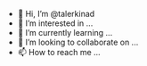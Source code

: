 - 👋 Hi, I’m @talerkinad
- 👀 I’m interested in ...
- 🌱 I’m currently learning ...
- 💞️ I’m looking to collaborate on ...
- 📫 How to reach me ...

<!---
talerkinad/talerkinad is a ✨ special ✨ repository because its `README.md` (this file) appears on your GitHub profile.
You can click the Preview link to take a look at your changes.
--->
